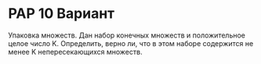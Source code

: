 # РАР 10 Вариант
Упаковка множеств. Дан набор конечных множеств и положительное целое число K. Определить, верно ли, что в этом наборе содержится не менее K непересекающихся множеств.
